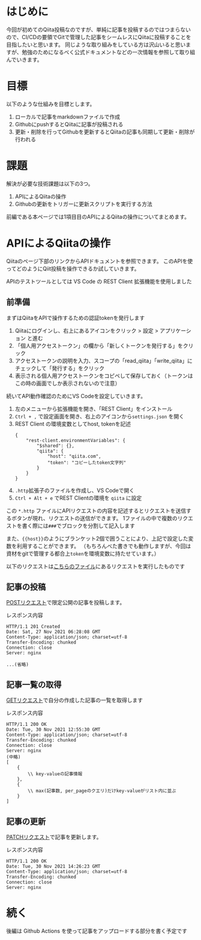 <!-- tag: Qiita,自動化,GitHub,GitHubAction,CICD -->
<!-- private: True -->

# はじめに
今回が初めてのQiita投稿なのですが、単純に記事を投稿するのではつまらないので、CI/CDの要領でGitで管理した記事をシームレスにQiitaに投稿することを目指したいと思います。
同じような取り組みをしている方は沢山いると思いますが、勉強のためになるべく公式ドキュメントなどの一次情報を参照して取り組んでいきます。


# 目標
以下のような仕組みを目標とします。

1. ローカルで記事をmarkdownファイルで作成
1. GithubにpushするとQiitaに記事が投稿される
1. 更新・削除を行ってGithubを更新するとQiitaの記事も同期して更新・削除が行われる


# 課題
解決が必要な技術課題は以下の3つ。

1. APIによるQiitaの操作
1. Githubの更新をトリガーに更新スクリプトを実行する方法

前編である本ページでは1項目目のAPIによるQiitaの操作についてまとめます。

# APIによるQiitaの操作
Qiitaのページ下部のリンクからAPIドキュメントを参照できます。
このAPIを使ってどのようにQiit投稿を操作できるか試していきます。

APIのテストツールとしては VS Code の REST Client 拡張機能を使用しました

## 前準備
まずはQiitaをAPIで操作するための認証tokenを発行します

1. Qiitaにログインし、右上にあるアイコンをクリック > 設定 > アプリケーション と進む
1. 「個人用アクセストークン」の欄から「新しくトークンを発行する」をクリック
1. アクセストークンの説明を入力、スコープの「read_qiita」「write_qiita」にチェックして「発行する」をクリック
1. 表示される個人用アクセストークンをコピペして保存しておく（トークンはこの時の画面でしか表示されないので注意）

続いてAPI動作確認のためにVS Codeを設定していきます。
1. 左のメニューから拡張機能を開き、「REST Client」をインストール
1. `Ctrl + ,` で設定画面を開き、右上のアイコンから`settings.json` を開く
1. REST Client の環境変数としてhost, tokenを記述
    ```
    {
        "rest-client.environmentVariables": {
            "$shared": {},
            "qiita": {
                "host": "qiita.com",
                "token": "コピーしたtoken文字列"
            }
        }
    }
    ```
1. `.http`拡張子のファイルを作成し、VS Codeで開く
1. `Ctrl + Alt + e` でREST Clientの環境を `qiita` に設定

この `*.http` ファイルにAPIリクエストの内容を記述するとリクエストを送信するボタンが現れ、リクエストの送信ができます。
1ファイルの中で複数のリクエストを書く際には`###`でブロックを分割して記入します

また、`{{host}}`のようにブランケット2個で囲うことにより、上記で設定した変数を利用することができます。
（もちろんべた書きでも動作しますが、今回は資材をgitで管理する都合上`token`を環境変数に持たせています。）

以下のリクエストは[こちらのファイル](https://github.com/iwsh/qiita_articles/blob/main/api_test/qiita_api.http)にあるリクエストを実行したものです

## 記事の投稿
[POSTリクエスト](https://qiita.com/api/v2/docs#post-apiv2items)で限定公開の記事を投稿します。

レスポンス内容
```
HTTP/1.1 201 Created
Date: Sat, 27 Nov 2021 06:28:08 GMT
Content-Type: application/json; charset=utf-8
Transfer-Encoding: chunked
Connection: close
Server: nginx

...(省略)
```

## 記事一覧の取得
[GETリクエスト](https://qiita.com/api/v2/docs#get-apiv2authenticated_useritems)で自分の作成した記事の一覧を取得します

レスポンス内容
```
HTTP/1.1 200 OK
Date: Tue, 30 Nov 2021 12:55:30 GMT
Content-Type: application/json; charset=utf-8
Transfer-Encoding: chunked
Connection: close
Server: nginx
(中略)
[
    {
        \\ key-valueの記事情報
    },
    {
        \\ max(記事数, per_pageのクエリ)だけkey-valueがリスト内に並ぶ
    }
]
```

## 記事の更新
[PATCHリクエスト](https://qiita.com/api/v2/docs#patch-apiv2itemsitem_id)で記事を更新します。

レスポンス内容
```
HTTP/1.1 200 OK
Date: Tue, 30 Nov 2021 14:26:23 GMT
Content-Type: application/json; charset=utf-8
Transfer-Encoding: chunked
Connection: close
Server: nginx
```

# 続く
後編は Github Actions を使って記事をアップロードする部分を書く予定です
